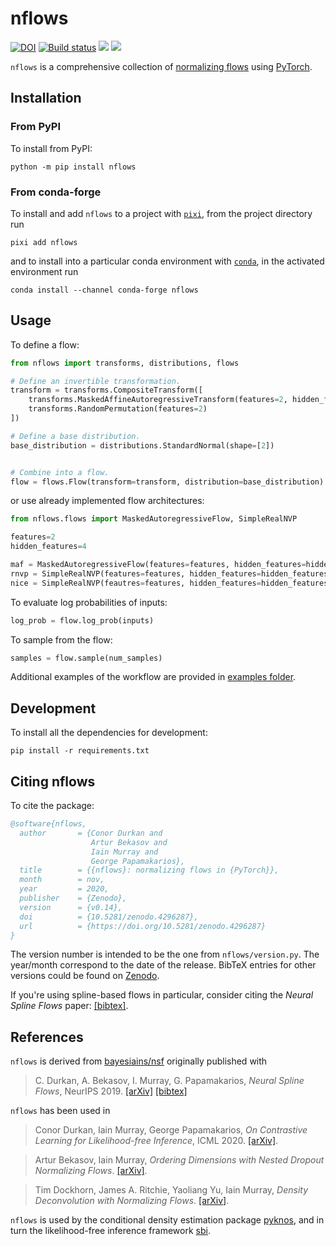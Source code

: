 # nflows

<a href="https://doi.org/10.5281/zenodo.4296287"><img src="https://zenodo.org/badge/DOI/10.5281/zenodo.4296287.svg" alt="DOI"></a>
<a href="https://github.com/bayesiains/nflows/actions/workflows/build_lint_test.yml"><img src="https://github.com/bayesiains/nflows/actions/workflows/build_lint_test.yml/badge.svg" alt="Build status"></a>
<a href="https://opensource.org/licenses/MIT"><img src="https://img.shields.io/badge/License-MIT-green.svg"></a>
<a href="https://github.com/conda-forge/nflows-feedstock"><img src="https://img.shields.io/conda/vn/conda-forge/nflows.svg"></a>

`nflows` is a comprehensive collection of [normalizing flows](https://arxiv.org/abs/1912.02762) using [PyTorch](https://pytorch.org).

## Installation

### From PyPI

To install from PyPI:
```
python -m pip install nflows
```

### From conda-forge

To install and add `nflows` to a project with [`pixi`](https://pixi.sh/), from the project directory run

```
pixi add nflows
```

and to install into a particular conda environment with [`conda`](https://docs.conda.io/projects/conda/), in the activated environment run

```
conda install --channel conda-forge nflows
```

## Usage

To define a flow:

```python
from nflows import transforms, distributions, flows

# Define an invertible transformation.
transform = transforms.CompositeTransform([
    transforms.MaskedAffineAutoregressiveTransform(features=2, hidden_features=4),
    transforms.RandomPermutation(features=2)
])

# Define a base distribution.
base_distribution = distributions.StandardNormal(shape=[2])


# Combine into a flow.
flow = flows.Flow(transform=transform, distribution=base_distribution)
```

or use already implemented flow architectures:

```python
from nflows.flows import MaskedAutoregressiveFlow, SimpleRealNVP

features=2
hidden_features=4

maf = MaskedAutoregressiveFlow(features=features, hidden_features=hidden_features)
rnvp = SimpleRealNVP(features=features, hidden_features=hidden_features)
nice = SimpleRealNVP(feautres=features, hidden_features=hidden_features, use_volumne_perserving=True)
```

To evaluate log probabilities of inputs:
```python
log_prob = flow.log_prob(inputs)
```

To sample from the flow:
```python
samples = flow.sample(num_samples)
```

Additional examples of the workflow are provided in [examples folder](examples/).

## Development

To install all the dependencies for development:
```
pip install -r requirements.txt
```

## Citing nflows

To cite the package:
```bibtex
@software{nflows,
  author       = {Conor Durkan and
                  Artur Bekasov and
                  Iain Murray and
                  George Papamakarios},
  title        = {{nflows}: normalizing flows in {PyTorch}},
  month        = nov,
  year         = 2020,
  publisher    = {Zenodo},
  version      = {v0.14},
  doi          = {10.5281/zenodo.4296287},
  url          = {https://doi.org/10.5281/zenodo.4296287}
}
```

The version number is intended to be the one from `nflows/version.py`. The year/month correspond to the date of the release. BibTeX entries for other versions could be found on [Zenodo](https://doi.org/10.5281/zenodo.4296286).

If you're using spline-based flows in particular, consider citing the _Neural Spline Flows_ paper: [[bibtex]](https://papers.nips.cc/paper/2019/file/7ac71d433f282034e088473244df8c02-Bibtex.bib).

## References
`nflows` is derived from [bayesiains/nsf](https://github.com/bayesiains/nsf) originally published with
> C. Durkan, A. Bekasov, I. Murray, G. Papamakarios, _Neural Spline Flows_, NeurIPS 2019.
> [[arXiv]](https://arxiv.org/abs/1906.04032) [[bibtex]](https://papers.nips.cc/paper/2019/file/7ac71d433f282034e088473244df8c02-Bibtex.bib)


`nflows` has been used in
> Conor Durkan, Iain Murray, George Papamakarios, _On Contrastive Learning for Likelihood-free Inference_, ICML 2020.
> [[arXiv]](https://arxiv.org/abs/2002.03712).

> Artur Bekasov, Iain Murray, _Ordering Dimensions with Nested Dropout Normalizing Flows_.
> [[arXiv]](https://arxiv.org/abs/2006.08777).

> Tim Dockhorn, James A. Ritchie, Yaoliang Yu, Iain Murray, _Density Deconvolution with Normalizing Flows_.
> [[arXiv]](https://arxiv.org/abs/2006.09396).

`nflows` is used by the conditional density estimation package [pyknos](https://github.com/mackelab/pyknos), and in turn the likelihood-free inference framework [sbi](https://github.com/mackelab/sbi).
